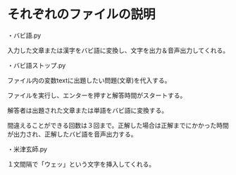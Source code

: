 # それぞれのファイルの説明

・バビ語.py

入力した文章または漢字をバビ語に変換し、文字を出力＆音声出力してくれる。

・バビ語ストップ.py

ファイル内の変数textに出題したい問題(文章)を代入する。

ファイルを実行し、エンターを押すと解答時間がスタートする。

解答者は出題された文章または単語をバビ語に変換する。

間違えることができる回数は３回まで。正解した場合は正解までにかかった時間が出力され、正解したバビ語を音声出力する。

・米津玄師.py

１文間隔で「ウェッ」という文字を挿入してくれる。